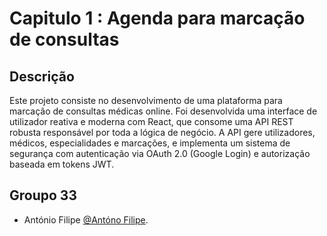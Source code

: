 # Capitulo 1 : Agenda para marcação de consultas

## Descrição

Este projeto consiste no desenvolvimento de uma plataforma para marcação de consultas médicas online. Foi desenvolvida uma interface de utilizador reativa e moderna com React, que consome uma API REST robusta responsável por toda a lógica de negócio. A API gere utilizadores, médicos, especialidades e marcações, e implementa um sistema de segurança com autenticação via OAuth 2.0 (Google Login) e autorização baseada em tokens JWT.

## Groupo 33

* António Filipe [@Antóno Filipe](https://github.com/AmFilipe).
